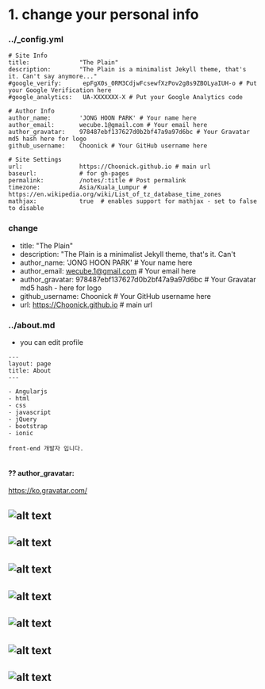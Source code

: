 # 1. change your personal info
### ../_config.yml
```
# Site Info
title:              "The Plain"
description:        "The Plain is a minimalist Jekyll theme, that's it. Can't say anymore..."
#google_verify:      epFgX0s_0RM3CdjwFcsewfXzPov2g8s9ZBOLyaIUH-o # Put your Google Verification here
#google_analytics:   UA-XXXXXXX-X # Put your Google Analytics code

# Author Info
author_name:        'JONG HOON PARK' # Your name here
author_email:       wecube.1@gmail.com # Your email here
author_gravatar:    978487ebf137627d0b2bf47a9a97d6bc # Your Gravatar md5 hash here for logo
github_username:    Choonick # Your GitHub username here

# Site Settings
url:                https://Choonick.github.io # main url
baseurl:            # for gh-pages
permalink:          /notes/:title # Post permalink
timezone:           Asia/Kuala_Lumpur # https://en.wikipedia.org/wiki/List_of_tz_database_time_zones
mathjax:            true  # enables support for mathjax - set to false to disable
```

### change

- title:              "The Plain"
- description:        "The Plain is a minimalist Jekyll theme, that's it. Can't 
- author_name:        'JONG HOON PARK' # Your name here
- author_email:       wecube.1@gmail.com # Your email here
- author_gravatar:    978487ebf137627d0b2bf47a9a97d6bc # Your Gravatar md5 hash - here for logo
- github_username:    Choonick # Your GitHub username here
- url:                https://Choonick.github.io # main url

### ../about.md
- you can edit profile

```
---
layout: page
title: About
---

- Angularjs 
- html
- css
- javascript
- jQuery
- bootstrap 
- ionic

front-end 개발자 입니다.
 
```

#### ?? author_gravatar:
<a href="https://ko.gravatar.com/">https://ko.gravatar.com/<a>

![alt text](https://s3.ap-northeast-2.amazonaws.com/c-a-party/1.png)
--
![alt text](https://s3.ap-northeast-2.amazonaws.com/c-a-party/2.png)
--
![alt text](https://s3.ap-northeast-2.amazonaws.com/c-a-party/3.png)
--
![alt text](https://s3.ap-northeast-2.amazonaws.com/c-a-party/4.png)
--
![alt text](https://s3.ap-northeast-2.amazonaws.com/c-a-party/5.png)
--
![alt text](https://s3.ap-northeast-2.amazonaws.com/c-a-party/6.png)
--
![alt text](https://s3.ap-northeast-2.amazonaws.com/c-a-party/7.png)
--






